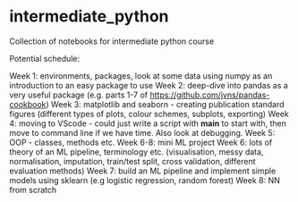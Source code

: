 # intermediate_python
Collection of notebooks for intermediate python course


Potential schedule:

Week 1: environments, packages, look at some data using numpy as an introduction to an easy package to use
Week 2: deep-dive into pandas as a very useful package (e.g. parts 1-7 of https://github.com/jvns/pandas-cookbook)
Week 3: matplotlib and seaborn - creating publication standard figures (different types of plots, colour schemes, subplots, exporting)
Week 4: moving to VScode - could just write a script with __main__ to start with, then move to command line if we have time. Also look at debugging.
Week 5: OOP - classes, methods etc.
Week 6-8: mini ML project
  Week 6: lots of theory of an ML pipeline, terminology etc. (visualisation, messy data, normalisation, imputation, train/test split, cross validation, different evaluation methods)
  Week 7: build an ML pipeline and implement simple models using sklearn (e.g logistic regression, random forest)
  Week 8: NN from scratch 
